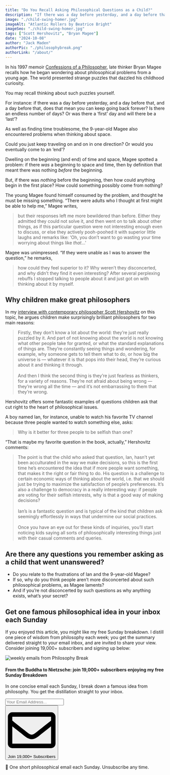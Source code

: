 ```yaml
---
title: "Do You Recall Asking Philosophical Questions as a Child?"
description: "If there was a day before yesterday, and a day before that, and a day before that, does that mean you can keep going back forever?"
image: "./child-swing-homer.jpg"
imageAlt: "Atlantic Rollers by Beatrice Bright"
imageSeo: "./child-swing-homer.jpg"
tags: ["Scott Hershovitz", "Bryan Magee"]
date: "2024-10-08"
author: "Jack Maden"
authorPic: "./philosophybreak.png"
authorLink: "/about/"
---
```


<span class="big-letter">I</span>n his 1997 memoir <a target="_blank" rel="noopener noreferrer sponsored" href="https://amzn.to/47QG0Y8">Confessions of a Philosopher</a>, late thinker Bryan Magee recalls how he began wondering about philosophical problems from a young age. The world presented strange puzzles that dazzled his childhood curiosity.

You may recall thinking about such puzzles yourself.

For instance: if there was a day before yesterday, and a day before that, and a day before that, does that mean you can keep going back forever? Is there an endless number of days? Or was there a ‘first’ day and will there be a ‘last’?

As well as finding time troublesome, the 9-year-old Magee also encountered problems when thinking about space.

Could you just keep traveling on and on in one direction? Or would you eventually come to an ‘end’?

Dwelling on the beginning (and end) of time and space, Magee spotted a problem: if there _was_ a beginning to space and time, then by definition that meant there was nothing _before_ the beginning.

But, if there was _nothing_ before the beginning, then how could anything begin in the first place? How could something possibly come from nothing?

The young Magee found himself consumed by the problem, and thought he must be missing something.
“There were adults who I thought at first might be able to help me,” Magee writes,

>but their responses left me more bewildered than before. Either they admitted they could not solve it, and then went on to talk about other things, as if this particular question were not interesting enough even to discuss, or else they actively pooh-poohed it with superior little laughs and remarks like: ‘Oh, you don’t want to go wasting your time worrying about things like _that_...’

Magee was unimpressed. “If they were unable as I was to answer the question,” he remarks,

>how could they feel superior to it? Why weren’t they disconcerted, and why didn’t they find it even interesting? After several perplexing rebuffs I stopped talking to people about it and just got on with thinking about it by myself.

## Why children make great philosophers

<span class="big-letter">I</span>n my [interview with contemporary philosopher Scott Hershovitz](/articles/why-children-make-great-philosophers-interview-with-scott-hershovitz/) on this topic, he argues children make surprisingly brilliant philosophers for two main reasons:

>Firstly, they don’t know a lot about the world: they’re just really puzzled by it. And part of not knowing about the world is not knowing what other people take for granted, or what the standard explanations of things are. They’re constantly seeing things and wondering, for example, why someone gets to tell them what to do, or how big the universe is — whatever it is that pops into their head, they’re curious about it and thinking it through.<br><br>And then I think the second thing is they’re just fearless as thinkers, for a variety of reasons. They’re not afraid about being wrong — they’re wrong all the time — and it’s not embarrassing to them that they’re wrong.

Hershovitz offers some fantastic examples of questions children ask that cut right to the heart of philosophical issues. 


A boy named Ian, for instance, unable to watch his favorite TV channel because three people wanted to watch something else, asks:

>Why is it better for three people to be selfish than one?

“That is maybe my favorite question in the book, actually,” Hershovitz comments:

>The point is that the child who asked that question, Ian, hasn’t yet been acculturated in the way we make decisions, so this is the first time he’s encountered the idea that if more people want something, that makes it the right or fair thing to do. His question is a challenge to certain economic ways of thinking about the world, i.e. that we should just be trying to maximize the satisfaction of people’s preferences. It’s also a challenge to democracy in a really interesting way: if people are voting for their selfish interests, why is that a good way of making decisions?<br><br>Ian’s is a fantastic question and is typical of the kind that children ask seemingly effortlessly in ways that undermine our social practices.<br><br>Once you have an eye out for these kinds of inquiries, you’ll start noticing kids saying all sorts of philosophically interesting things just with their casual comments and queries.

## ​Are there any questions you remember asking as a child that went unanswered?

- Do you relate to the frustrations of Ian and the 9-year-old Magee?
- If so, why do you think people aren’t more disconcerted about such philosophical problems, as Magee laments?
- And if you’re not disconcerted by such questions as why anything exists, what’s your secret?

## Get one famous philosophical idea in your inbox each Sunday

<span class="big-letter">I</span>f you enjoyed this article, you might like my free Sunday breakdown. I distill one piece of wisdom from philosophy each week; you get the summary delivered straight to your email inbox, and are invited to share your view. Consider joining 19,000+ subscribers and signing up below:

<!--big subscribe-->
<div class="course-promo darkradial-background subscribe text-center">
    <img src="/static/6313d50bc32799a6c869239128784c7b/e7f7a/weekly-break.webp" alt="weekly emails from Philosophy Break">
    <h4>From the Buddha to Nietzsche: join 19,000+ subscribers enjoying my free Sunday Breakdown</h4>
    <p class="small-grey-font no-mar-bottom">In one concise email each Sunday, I break down a famous idea from philosophy. You get the distillation straight to your inbox.</p>
    <div class="small-pad-top">
        <form action="https://app.convertkit.com/forms/5812400/subscriptions" method="post" data-sv-form="5812400" data-uid="be0e52d3c0" data-format="inline" data-version="6" data-options="{&quot;settings&quot;:{&quot;after_subscribe&quot;:{&quot;action&quot;:&quot;message&quot;,&quot;success_message&quot;:&quot;Thank you, philosopher! Your welcome email will land in your inbox shortly.&quot;,&quot;redirect_url&quot;:&quot;https://philosophybreak.com/thank-you/&quot;},&quot;analytics&quot;:{&quot;google&quot;:null,&quot;fathom&quot;:null,&quot;facebook&quot;:null,&quot;segment&quot;:null,&quot;pinterest&quot;:null,&quot;sparkloop&quot;:null,&quot;googletagmanager&quot;:null},&quot;modal&quot;:{&quot;trigger&quot;:&quot;timer&quot;,&quot;scroll_percentage&quot;:null,&quot;timer&quot;:5,&quot;devices&quot;:&quot;all&quot;,&quot;show_once_every&quot;:15},&quot;powered_by&quot;:{&quot;show&quot;:false,&quot;url&quot;:&quot;https://convertkit.com/features/forms?utm_campaign=poweredby&amp;utm_content=form&amp;utm_medium=referral&amp;utm_source=dynamic&quot;},&quot;recaptcha&quot;:{&quot;enabled&quot;:false},&quot;return_visitor&quot;:{&quot;action&quot;:&quot;show&quot;,&quot;custom_content&quot;:&quot;&quot;},&quot;slide_in&quot;:{&quot;display_in&quot;:&quot;bottom_right&quot;,&quot;trigger&quot;:&quot;timer&quot;,&quot;scroll_percentage&quot;:null,&quot;timer&quot;:5,&quot;devices&quot;:&quot;all&quot;,&quot;show_once_every&quot;:15},&quot;sticky_bar&quot;:{&quot;display_in&quot;:&quot;top&quot;,&quot;trigger&quot;:&quot;timer&quot;,&quot;scroll_percentage&quot;:null,&quot;timer&quot;:5,&quot;devices&quot;:&quot;all&quot;,&quot;show_once_every&quot;:15}},&quot;version&quot;:&quot;6&quot;}" min-width="400 500 600 700 800">
        <div data-style="clean"><ul data-element="errors" data-group="alert"></ul><div data-element="fields" data-stacked="false">
            <div>
                <input name="email_address" aria-label="Your Email Address..." placeholder="Your Email Address..." required type="email" />
            </div>
            <button class="button primary" type="submit" data-element="submit"><div><div></div><div></div><div></div></div><span><svg xmlns="http://www.w3.org/2000/svg" viewBox="0 0 512 512"><path d="M464 64H48C21.49 64 0 85.49 0 112v288c0 26.51 21.49 48 48 48h416c26.51 0 48-21.49 48-48V112c0-26.51-21.49-48-48-48zm0 48v40.805c-22.422 18.259-58.168 46.651-134.587 106.49-16.841 13.247-50.201 45.072-73.413 44.701-23.208.375-56.579-31.459-73.413-44.701C106.18 199.465 70.425 171.067 48 152.805V112h416zM48 400V214.398c22.914 18.251 55.409 43.862 104.938 82.646 21.857 17.205 60.134 55.186 103.062 54.955 42.717.231 80.509-37.199 103.053-54.947 49.528-38.783 82.032-64.401 104.947-82.653V400H48z"/></svg>Join 19,000+ Subscribers</span></button>
            </div>
            </div>
        </form>
        <p class="tiny-mar-top no-mar-bottom review-font">💭 One short philosophical email each Sunday. Unsubscribe any time.</p>
    </div>
</div>
</div>